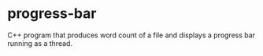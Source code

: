 # progress-bar
C++ program that produces word count of a file and displays a progress bar running as a thread.
